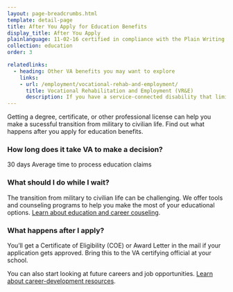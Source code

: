 ```yaml
---
layout: page-breadcrumbs.html
template: detail-page
title: After You Apply for Education Benefits
display_title: After You Apply
plainlanguage: 11-02-16 certified in compliance with the Plain Writing Act
collection: education
order: 3

relatedlinks:
  - heading: Other VA benefits you may want to explore
    links:
    - url: /employment/vocational-rehab-and-employment/
      title: Vocational Rehabilitation and Employment (VR&E)
      description: If you have a service-connected disability that limits your ability to work or prevents you from working, find out if you can get VR&E benefits and services like help with exploring employment options and getting more training if required. 
---
```


<div class="va-introtext">

Getting a degree, certificate, or other professional license can help you make a sucessful transition from military to civilian life. Find out what happens after you apply for education benefits. 

</div>

### How long does it take VA to make a decision?

<div class="card information" markdown="0">
<span class="number">30 days</span>
<span class="description">Average time to process education claims</span>
</div>

### What should I do while I wait?

The transition from military to civilian life can be challenging. We offer tools and counseling programs to help you make the most of your educational options. [Learn about education and career couseling](/education/tools-programs/education-career-counseling/).

### What happens after I apply?

You’ll get a Certificate of Eligibility (COE) or Award Letter in the mail if your application gets approved. Bring this to the VA certifying official at your school.

You can also start looking at future careers and job opportunities. [Learn about career-development resources](/employment/).

<div markdown="0"><br></div>
